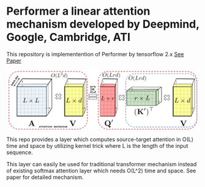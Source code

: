 # Performer a linear attention mechanism developed by Deepmind, Google, Cambridge, ATI
This repository is implementention of Performer by tensorflow 2.x [See Paper](https://arxiv.org/abs/2009.14794)

![performer.png](./images/performer.png)

This repo provides a layer which computes source-target attention in O(L) time and space by utilizing kernel trick where L is the length of the input sequence.

This layer can easily be used for traditional transformer mechanism instead of existing softmax attention layer which needs O(L^2) time and space.
See paper for detailed mechanism.

